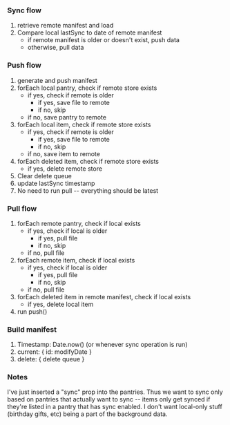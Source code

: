 ### Sync flow

1. retrieve remote manifest and load
2. Compare local lastSync to date of remote manifest
	- if remote manifest is older or doesn't exist, push data
	- otherwise, pull data

### Push flow

1. generate and push manifest
2. forEach local pantry, check if remote store exists
	- if yes, check if remote is older
		- if yes, save file to remote
		- if no, skip
	- if no, save pantry to remote
3. forEach local item, check if remote store exists
	- if yes, check if remote is older
		- if yes, save file to remote
		- if no, skip
	- if no, save item to remote
4. forEach deleted item, check if remote store exists
	- if yes, delete remote store
5. Clear delete queue
6. update lastSync timestamp
7. No need to run pull -- everything should be latest

### Pull flow

1. forEach remote pantry, check if local exists
	- if yes, check if local is older
		- if yes, pull file
		- if no, skip
	- if no, pull file
2. forEach remote item, check if local exists
	- if yes, check if local is older
		- if yes, pull file
		- if no, skip
	- if no, pull file
3. forEach deleted item in remote manifest, check if local exists
	- if yes, delete local item
4. run push()

### Build manifest

1. Timestamp: Date.now() (or whenever sync operation is run)
2. current: { id: modifyDate }
3. delete: { delete queue }

### Notes

I've just inserted a "sync" prop into the pantries.  Thus we want to sync only based
on pantries that actually want to sync -- items only get synced if they're listed
in a pantry that has sync enabled.  I don't want local-only stuff (birthday gifts,
etc) being a part of the background data.
